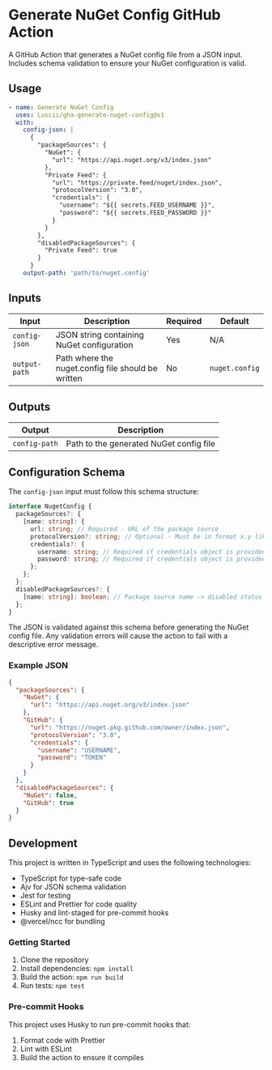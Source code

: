 # Generate NuGet Config GitHub Action

A GitHub Action that generates a NuGet config file from a JSON input. Includes schema validation to ensure your NuGet configuration is valid.

## Usage

```yaml
- name: Generate NuGet Config
  uses: Luscii/gha-generate-nuget-config@v1
  with:
    config-json: |
      {
        "packageSources": {
          "NuGet": {
            "url": "https://api.nuget.org/v3/index.json"
          },
          "Private Feed": {
            "url": "https://private.feed/nuget/index.json",
            "protocolVersion": "3.0",
            "credentials": {
              "username": "${{ secrets.FEED_USERNAME }}",
              "password": "${{ secrets.FEED_PASSWORD }}"
            }
          }
        },
        "disabledPackageSources": {
          "Private Feed": true
        }
      }
    output-path: 'path/to/nuget.config'
```

## Inputs

| Input         | Description                                        | Required | Default        |
| ------------- | -------------------------------------------------- | -------- | -------------- |
| `config-json` | JSON string containing NuGet configuration         | Yes      | N/A            |
| `output-path` | Path where the nuget.config file should be written | No       | `nuget.config` |

## Outputs

| Output        | Description                             |
| ------------- | --------------------------------------- |
| `config-path` | Path to the generated NuGet config file |

## Configuration Schema

The `config-json` input must follow this schema structure:

```typescript
interface NugetConfig {
  packageSources?: {
    [name: string]: {
      url: string; // Required - URL of the package source
      protocolVersion?: string; // Optional - Must be in format x.y like "3.0"
      credentials?: {
        username: string; // Required if credentials object is provided
        password: string; // Required if credentials object is provided
      };
    };
  };
  disabledPackageSources?: {
    [name: string]: boolean; // Package source name -> disabled status
  };
}
```

The JSON is validated against this schema before generating the NuGet config file. Any validation errors will cause the action to fail with a descriptive error message.

### Example JSON

```json
{
  "packageSources": {
    "NuGet": {
      "url": "https://api.nuget.org/v3/index.json"
    },
    "GitHub": {
      "url": "https://nuget.pkg.github.com/owner/index.json",
      "protocolVersion": "3.0",
      "credentials": {
        "username": "USERNAME",
        "password": "TOKEN"
      }
    }
  },
  "disabledPackageSources": {
    "NuGet": false,
    "GitHub": true
  }
}
```

## Development

This project is written in TypeScript and uses the following technologies:

- TypeScript for type-safe code
- Ajv for JSON schema validation
- Jest for testing
- ESLint and Prettier for code quality
- Husky and lint-staged for pre-commit hooks
- @vercel/ncc for bundling

### Getting Started

1. Clone the repository
2. Install dependencies: `npm install`
3. Build the action: `npm run build`
4. Run tests: `npm test`

### Pre-commit Hooks

This project uses Husky to run pre-commit hooks that:

1. Format code with Prettier
2. Lint with ESLint
3. Build the action to ensure it compiles
